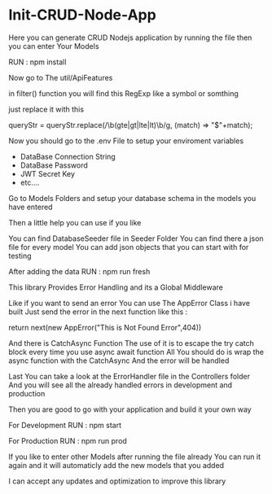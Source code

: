 # Init-CRUD-Node-App

Here you can generate CRUD Nodejs application by running the file then you can enter Your Models

RUN : npm install

Now go to The util/ApiFeatures

in filter() function
you will find this RegExp like a symbol or somthing

just replace it with this

queryStr = queryStr.replace(/\b(gte|gt|lte|lt)\b/g, (match) => "$"+match);

Now you should go to the .env File to setup your enviroment variables

- DataBase Connection String
- DataBase Password
- JWT Secret Key
- etc....

Go to Models Folders and setup your database schema in the models you have entered

Then a little help you can use if you like 

You can find DatabaseSeeder file in Seeder Folder
You can find there a json file for every model 
You can add json objects that you can start with for testing

After adding the data 
RUN : npm run fresh

This library Provides Error Handling and its a Global Middleware

Like if you want to send an error 
You can use The AppError Class i have built 
Just send the error in the next function like this :

return next(new AppError("This is Not Found Error",404))

And there is CatchAsync Function 
The use of it is to escape the try catch block every time you use async await function
All You should do is wrap the async function with the CatchAsync
And the error will be handled

Last You can take a look at the ErrorHandler file in the Controllers folder
And you will see all the already handled errors in development and production

Then you are good to go with your application and build it your own way

For Development
RUN : npm start

For Production
RUN : npm run prod

If you like to enter other Models after running the file already
You can run it again and it will automaticly add the new models that you added

I can accept any updates and optimization to improve this library
